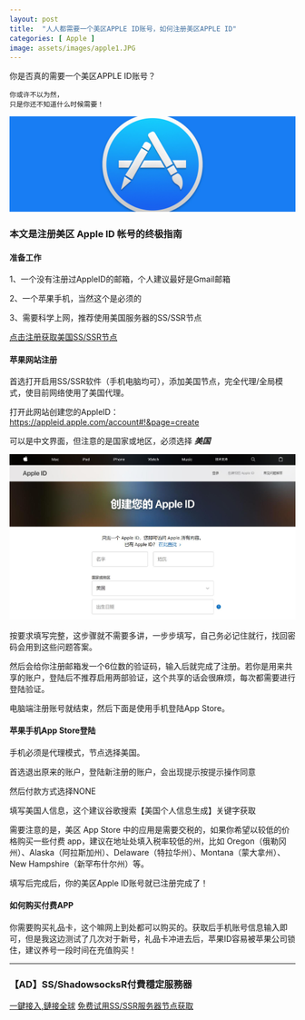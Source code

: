 ```yaml
---
layout: post
title:  "人人都需要一个美区APPLE ID账号，如何注册美区APPLE ID"
categories: [ Apple ]
image: assets/images/apple1.JPG
---
```


你是否真的需要一个美区APPLE ID账号？

```
你或许不以为然，
只是你还不知道什么时候需要！
```
![](https://raw.githubusercontent.com/Gitgle/Gitgle.GitHub.io/master/assets/images/apid2.jpg)

### 本文是注册美区 Apple ID 帐号的终极指南

#### 准备工作

1、一个没有注册过AppleID的邮箱，个人建议最好是Gmail邮箱

2、一个苹果手机，当然这个是必须的

3、需要科学上网，推荐使用美国服务器的SS/SSR节点

<a class="btn btn-danger" href="https://s-s-r.github.io/">点击注册获取美国SS/SSR节点</a>

#### 苹果网站注册

首选打开启用SS/SSR软件（手机电脑均可），添加美国节点，完全代理/全局模式，使目前网络使用了美国代理。

打开此网站创建您的AppleID： https://appleid.apple.com/account#!&page=create

可以是中文界面，但注意的是国家或地区，必须选择 ***美国***

![](https://raw.githubusercontent.com/Gitgle/Gitgle.GitHub.io/master/assets/images/apple1.JPG)

按要求填写完整，这步骤就不需要多讲，一步步填写，自己务必记住就行，找回密码会用到这些问题答案。

然后会给你注册邮箱发一个6位数的验证码，输入后就完成了注册。若你是用来共享的账户，登陆后不推荐启用两部验证，这个共享的话会很麻烦，每次都需要进行登陆验证。

电脑端注册账号就结束，然后下面是使用手机登陆App Store。

#### 苹果手机App Store登陆

手机必须是代理模式，节点选择美国。

首选退出原来的账户，登陆新注册的账户，会出现提示按提示操作同意

然后付款方式选择NONE

填写美国人信息，这个建议谷歌搜索【美国个人信息生成】关键字获取

需要注意的是，美区 App Store 中的应用是需要交税的，如果你希望以较低的价格购买一些付费 app，建议在地址处填入税率较低的州，比如 Oregon（俄勒冈州）、Alaska（阿拉斯加州）、Delaware（特拉华州）、Montana（蒙大拿州）、New Hampshire（新罕布什尔州）等。

填写后完成后，你的美区Apple ID账号就已注册完成了！

#### 如何购买付费APP

你需要购买礼品卡，这个嘛网上到处都可以购买的。获取后手机账号信息输入即可，但是我这边测试了几次对于新号，礼品卡冲进去后，苹果ID容易被苹果公司锁住，建议养号一段时间在充值购买！

<hr>

### 【AD】SS/ShadowsocksR付費穩定服務器

<a class="btn btn-danger" href="https://s-s-r.github.io/">一鍵接入,鏈接全球</a>   <a class="btn btn-danger" href="http://t.cn/ESZVCWD">免费试用SS/SSR服务器节点获取</a>


